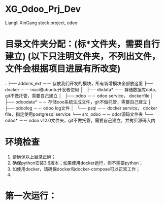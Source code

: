 # XG_Odoo_Prj_Dev
Liangli XinGang stock project, odoo



# 目录文件夹分配：(标*文件夹，需要自行建立) (以下只注明文件夹，不列出文件，文件会根据项目进展有所改变)
.
├── addons_ext                －－ 存放我们开发的模块，所有新增模块全部放这里
├── docker                    －－ mac和ubuntu开发者使用
│   ├── dbdata*                  －－ 存储数据库data，git不做托管，需要自己建立
│   ├── odoo                     －－ odoo service， dockerfile
│   ├── odoodata*                －－ 存储ooo系统生成文件，git不做托管，需要自己建立
│   ├── odoolog                  －－ odoo log文件
│   └── psql                     －－ docker service， docker file，指定使用postgresql service
└── src_odoo                  －－ odor源码文件夹
    └── odoo*                    －－ odoo v12.0文件夹，git不做托管，需要自己建立，并拷贝源码入内


# 环境检查
1. 请确保以上目录正确；
2. 确保python安装3.6版本；如果使用docker运行，则不需要python；
3. 如使用docker，请确保docker和docker-compose可以正常工作；
4.


# 第一次运行：
